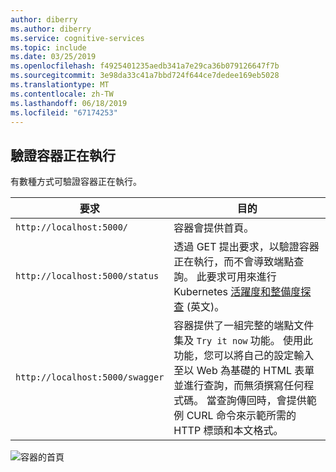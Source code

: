```yaml
---
author: diberry
ms.author: diberry
ms.service: cognitive-services
ms.topic: include
ms.date: 03/25/2019
ms.openlocfilehash: f4925401235aedb341a7e29ca36b079126647f7b
ms.sourcegitcommit: 3e98da33c41a7bbd724f644ce7dedee169eb5028
ms.translationtype: MT
ms.contentlocale: zh-TW
ms.lasthandoff: 06/18/2019
ms.locfileid: "67174253"
---
```

## <a name="validate-that-a-container-is-running"></a>驗證容器正在執行 

有數種方式可驗證容器正在執行。 

|要求|目的|
|--|--|
|`http://localhost:5000/`|容器會提供首頁。|
|`http://localhost:5000/status`|透過 GET 提出要求，以驗證容器正在執行，而不會導致端點查詢。 此要求可用來進行 Kubernetes [活躍度和整備度探查](https://kubernetes.io/docs/tasks/configure-pod-container/configure-liveness-readiness-probes/) \(英文\)。|
|`http://localhost:5000/swagger`|容器提供了一組完整的端點文件集及 `Try it now` 功能。 使用此功能，您可以將自己的設定輸入至以 Web 為基礎的 HTML 表單並進行查詢，而無須撰寫任何程式碼。 當查詢傳回時，會提供範例 CURL 命令來示範所需的 HTTP 標頭和本文格式。 |

![容器的首頁](./media/cognitive-services-containers-api-documentation/container-webpage.png)
